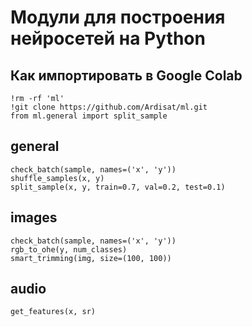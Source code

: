 # Модули для построения нейросетей на Python 


## Как импортировать в Google Colab

    !rm -rf 'ml'   
    !git clone https://github.com/Ardisat/ml.git   
    from ml.general import split_sample   


## general

    check_batch(sample, names=('x', 'y'))   
    shuffle_samples(x, y)   
    split_sample(x, y, train=0.7, val=0.2, test=0.1)   

## images

    check_batch(sample, names=('x', 'y'))   
    rgb_to_ohe(y, num_classes)   
    smart_trimming(img, size=(100, 100))   

## audio

    get_features(x, sr)